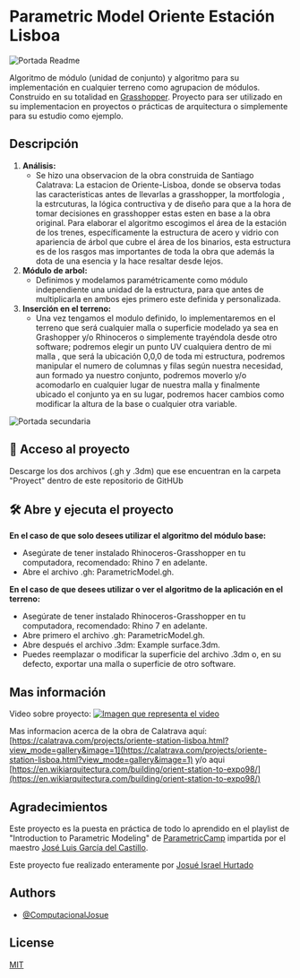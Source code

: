 
# Parametric Model Oriente Estación Lisboa
![Portada Readme](https://github.com/ComputacionalJosue/Oriente-Estacion-Lisboa/blob/main/Docs/Algoritmo%20grasshopper.png)

Algoritmo de módulo (unidad de conjunto) y algoritmo para su implementación en cualquier terreno como agrupacion de módulos. Construido en su totalidad en [Grasshopper](https://www.grasshopper3d.com/). Proyecto para ser utilizado en su implementacion en proyectos o prácticas de arquitectura o simplemente para su estudio como ejemplo.

## Descripción

1. **Análisis:**
   - Se hizo una observacion de la obra construida de Santiago Calatrava: La estacion de Oriente-Lisboa, donde se observa todas las caracteristicas antes de llevarlas a grasshopper, la mortfologia , la estrcuturas, la lógica contructiva y de diseño para que a la hora de tomar decisiones en grasshopper estas esten en base a la obra original. Para elaborar el algoritmo escogimos el área de la estación de los trenes, específicamente la estructura de acero y vidrio con apariencia de árbol que cubre el área de los binarios, esta estructura es de los rasgos mas importantes de toda la obra que además  la dota de una esencia y la hace resaltar desde lejos.
2. **Módulo de arbol:**
   - Definimos y modelamos paramétricamente como módulo independiente una unidad de la estructura, para que antes de multiplicarla en ambos ejes primero este definida y personalizada.
3. **Inserción en el terreno:**
   - Una vez tengamos el modulo  definido, lo implementaremos en el terreno que será cualquier malla o superficie  modelado ya sea en Grashopper y/o Rhinoceros o simplemente trayéndola desde otro software; podremos elegir un punto UV cualquiera dentro de mi malla , que será la ubicación 0,0,0 de toda mi estructura, podremos manipular el numero de columnas y filas según nuestra necesidad, aun formado ya nuestro conjunto, podremos moverlo y/o acomodarlo en cualquier lugar de nuestra malla y finalmente ubicado el conjunto ya en su lugar, podremos hacer cambios como modificar la altura de la base o cualquier otra variable.
     
![Portada secundaria](https://github.com/ComputacionalJosue/Oriente-Estacion-Lisboa/blob/main/Docs/Portada%20Readme.jpg)

## 📁 Acceso al proyecto

Descarge los dos archivos (.gh y .3dm) que ese encuentran en la carpeta "Proyect" dentro de este repositorio de GitHUb

## 🛠️ Abre y ejecuta el proyecto

 **En el caso de que solo desees utilizar el algoritmo del módulo base:**
   - Asegúrate de tener instalado Rhinoceros-Grasshopper en tu computadora, recomendado: Rhino 7 en adelante.
   - Abre el archivo .gh: ParametricModel.gh.

 **En el caso de que desees utilizar o ver el algoritmo de la aplicación en el terreno:**
   - Asegúrate de tener instalado Rhinoceros-Grasshopper en tu computadora, recomendado: Rhino 7 en adelante.
   - Abre primero el archivo .gh: ParametricModel.gh.
   - Abre después el archivo .3dm: Example surface.3dm.
   - Puedes reemplazar o modificar la superficie del archivo .3dm o, en su defecto, exportar una malla o superficie de otro software.

## Mas información

Video sobre proyecto:
[![Imagen que representa el video](https://github.com/ComputacionalJosue/Oriente-Estacion-Lisboa/blob/main/Docs/video.png)](https://www.facebook.com/josue.hurtado.33633/videos/1881554428906474?locale=es_LA)

Mas informacion acerca de la obra de Calatrava aquí: [https://calatrava.com/projects/oriente-station-lisboa.html?view_mode=gallery&image=1](https://calatrava.com/projects/oriente-station-lisboa.html?view_mode=gallery&image=1) y/o aqui [https://en.wikiarquitectura.com/building/orient-station-to-expo98/](https://en.wikiarquitectura.com/building/orient-station-to-expo98/)
                                                     
## Agradecimientos

Este proyecto es la puesta en práctica de todo lo aprendido en el playlist de "Introduction to Parametric Modeling" de [ParametricCamp](https://www.youtube.com/@ParametricCamp/playlists) impartida por el maestro [José Luis García del Castillo](https://github.com/garciadelcastillo).

Este proyecto fue realizado enteramente por [Josué Israel Hurtado](https://github.com/ComputacionalJosue) 

## Authors

- [@ComputacionalJosue](https://github.com/ComputacionalJosue)

  
## License

[MIT](https://choosealicense.com/licenses/mit/)

   





